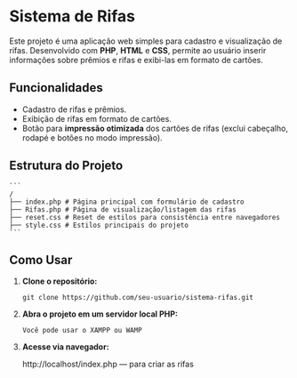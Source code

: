 # Sistema de Rifas

Este projeto é uma aplicação web simples para cadastro e visualização de rifas. Desenvolvido com **PHP**, **HTML** e **CSS**, permite ao usuário inserir informações sobre prêmios e rifas e exibi-las em formato de cartões.

## Funcionalidades

- Cadastro de rifas e prêmios.
- Exibição de rifas em formato de cartões.
- Botão para **impressão otimizada** dos cartões de rifas (exclui cabeçalho, rodapé e botões no modo impressão).

## Estrutura do Projeto
    ```
    /
    ├── index.php # Página principal com formulário de cadastro
    ├── Rifas.php # Página de visualização/listagem das rifas
    ├── reset.css # Reset de estilos para consistência entre navegadores
    ├── style.css # Estilos principais do projeto
    ```
## Como Usar

1. **Clone o repositório:**

   ```
   git clone https://github.com/seu-usuario/sistema-rifas.git
   ```

2. **Abra o projeto em um servidor local PHP:**
    ```
    Você pode usar o XAMPP ou WAMP
    ```
3. **Acesse via navegador:**
    
    http://localhost/index.php — para criar as rifas
    